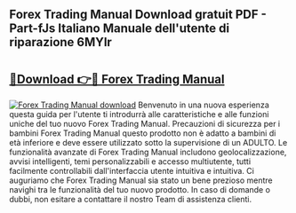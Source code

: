 ## Forex Trading Manual Download gratuit PDF - Part-fJs Italiano Manuale dell'utente di riparazione 6MYlr

# <h2><a href="http://dfbdpm.blite.top/?on=Forex+Trading+Manual">🔗Download 👉🔴 Forex Trading Manual</a></h2>

[![Forex Trading Manual download](https://i.imgur.com/lujVjoI.png)](http://dfbdpm.blite.top/?on=Forex+Trading+Manual)
Benvenuto in una nuova esperienza questa guida per l'utente ti introdurrà alle caratteristiche e alle funzioni uniche del tuo nuovo Forex Trading Manual. Precauzioni di sicurezza per i bambini Forex Trading Manual questo prodotto non è adatto a bambini di età inferiore e deve essere utilizzato sotto la supervisione di un ADULTO. Le funzionalità avanzate di Forex Trading Manual includono geolocalizzazione, avvisi intelligenti, temi personalizzabili e accesso multiutente, tutti facilmente controllabili dall'interfaccia utente intuitiva e intuitiva. Ci auguriamo che Forex Trading Manual sia stato un bene prezioso mentre navighi tra le funzionalità del tuo nuovo prodotto. In caso di domande o dubbi, non esitare a contattare il nostro Team di assistenza clienti.
